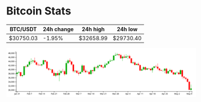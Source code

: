 # Bitcoin Stats

BTC/USDT|24h change|24h high|24h low|
|---|---|---|---|
|$30750.03|-1.95%|$32658.99|$29730.40|

<img src="./chart.svg">
